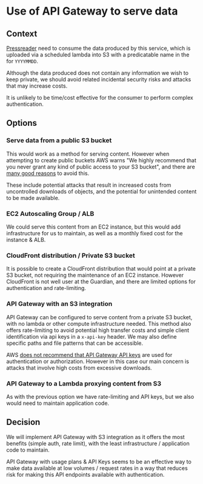 # Use of API Gateway to serve data

## Context

[Pressreader](https://about.pressreader.com/cruises-ferries/) need to consume the data produced by this service, which is uploaded via a scheduled lambda into S3 with a predicatable name in the for `YYYYMMDD`.

Although the data produced does not contain any information we wish to keep private, we should avoid related incidental security risks and attacks that may increase costs.

It is unlikely to be time/cost effective for the consumer to perform complex authentication.

## Options

### Serve data from a public S3 bucket

This would work as a method for serving content. However when attempting to create public buckets AWS warns "We highly recommend that you never grant any kind of public access to your S3 bucket", and there are [many good reasons](https://serverfault.com/questions/888487/why-does-aws-recommend-against-public-s3-buckets) to avoid this.

These include potential attacks that result in increased costs from uncontrolled downloads of objects, and the potential for unintended content to be made available.

### EC2 Autoscaling Group / ALB

We could serve this content from an EC2 instance, but this would add infrastructure for us to maintain, as well as a monthly fixed cost for the instance & ALB. 

### CloudFront distribution / Private S3 bucket

It is possible to create a CloudFront distribution that would point at a private S3 bucket, not requiring the maintenance of an EC2 instance. However CloudFront is not well user at the Guardian, and there are limited options for authentication and rate-limiting.

### API Gateway with an S3 integration

API Gateway can be configured to serve content from a private S3 bucket, with no lambda or other compute infrastructure needed. This method also offers rate-limiting to avoid potential high transfer costs and simple client identification via api keys in a `x-api-key` header. We may also define specific paths and file patterns that can be accessible.

AWS [does not recommend that API Gateway API keys](https://docs.aws.amazon.com/apigateway/latest/developerguide/api-gateway-api-usage-plans.html#apigateway-usage-plans-best-practices) are used for authentication or authorization. However in this case our main concern is attacks that involve high costs from excessive downloads.

### API Gateway to a Lambda proxying content from S3

As with the previous option we have rate-limiting and API keys, but we also would need to maintain application code.

## Decision

We will implement API Gateway with S3 integration as it offers the most benefits (simple auth, rate limit), with the least infrastructure / application code to maintain.

API Gateway with usage plans & API Keys seems to be an effective way to make data available at low volumes / request rates in a way that reduces risk for making this API endpoints available with authentication.
